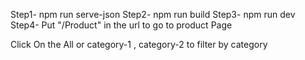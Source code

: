 Step1- npm run serve-json
Step2- npm run build
Step3- npm run dev
Step4- Put "/Product" in the url to go to product Page

Click On the All or category-1 , category-2 to filter by category
